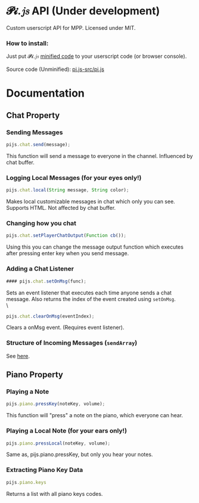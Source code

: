 # 𝓟𝓲.𝑗𝑠 API (Under development)
Custom userscript API for MPP. Licensed under MIT.

### How to install:
Just put 𝓟𝓲.𝑗𝑠 [minified code](https://raw.githubusercontent.com/SuperPowerPlumber/pi.js/main/pi.js-min/pi.min.js) to your userscript code (or browser console).\
\
Source code (Unminified): [pi.js-src/pi.js](https://github.com/SuperPowerPlumber/pi.js/tree/main/pi.js-src/pi.js)

# Documentation

## **Chat** Property

### Sending Messages

```js
pijs.chat.send(message);
```

This function will send a message to everyone in the channel. Influenced by chat buffer.

### Logging Local Messages (for your eyes only!)

```js
pijs.chat.local(String message, String color);
```

Makes local customizable messages in chat which only you can see. Supports HTML. Not affected by chat buffer.

### Changing how you chat

```js
pijs.chat.setPlayerChatOutput(Function cb());
```

Using this you can change the message output function which executes after pressing enter key when you send message.

### Adding a Chat Listener

```js
#### pijs.chat.setOnMsg(func);
```

Sets an event listener that executes each time anyone sends a chat message. Also returns the index of the event created using `setOnMsg`.\
\
```js
pijs.chat.clearOnMsg(eventIndex);
```

Clears a onMsg event. (Requires event listener).

### Structure of Incoming Messages (`sendArray`)

See [here](https://github.com/aeiou879/mppdocumentation/blob/main/allmessages).


## **Piano** Property

### Playing a Note

```js
pijs.piano.pressKey(noteKey, volume);
```

This function will "press" a note on the piano, which everyone can hear.

### Playing a Local Note (for your ears only!)

```js
pijs.piano.pressLocal(noteKey, volume);
```

Same as, pijs.piano.pressKey, but only you hear your notes.

### Extracting Piano Key Data

```js
pijs.piano.keys
```

Returns a list with all piano keys codes.
